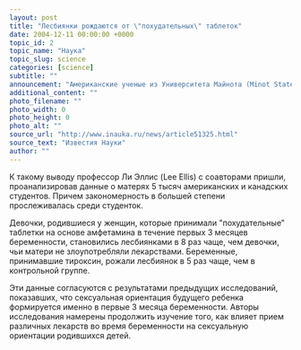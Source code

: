 ```yaml
---
layout: post
title: "Лесбиянки рождаются от \"похудательных\" таблеток"
date: 2004-12-11 00:00:00 +0000
topic_id: 2
topic_name: "Наука"
topic_slug: science
categories: [science]
subtitle: ""
announcement: "Американские ученые из Университета Майнота (Minot State University) в Северной Дакоте (North Dakota) установили, что прием беременными женщинами тироксина, а также таблеток для похудания на основе амфетамина увеличивает вероятность рождения у них детей с \"нестандартной\" ориентацией, сообщает News Telegraph."
additional_content: ""
photo_filename: ""
photo_width: 0
photo_height: 0
photo_alt: ""
source_url: "http://www.inauka.ru/news/article51325.html"
source_text: "Известия Науки"
author: ""
---
```

К такому выводу профессор Ли Эллис (Lee Ellis) с соавторами пришли, проанализировав данные о матерях 5 тысяч американских и канадских студентов. Причем закономерность в большей степени прослеживалась среди студенток.

Девочки, родившиеся у женщин, которые принимали "похудательные" таблетки на основе амфетамина в течение первых 3 месяцев беременности, становились лесбиянками в 8 раз чаще, чем девочки, чьи матери не злоупотребляли лекарствами. Беременные, принимавшие тироксин, рожали лесбиянок в 5 раз чаще, чем в контрольной группе.

Эти данные согласуются с результатами предыдущих исследований, показавших, что сексуальная ориентация будущего ребенка формируется именно в первые 3 месяца беременности. Авторы исследования намерены продолжить изучение того, как влияет прием различных лекарств во время беременности на сексуальную ориентации родившихся детей.
